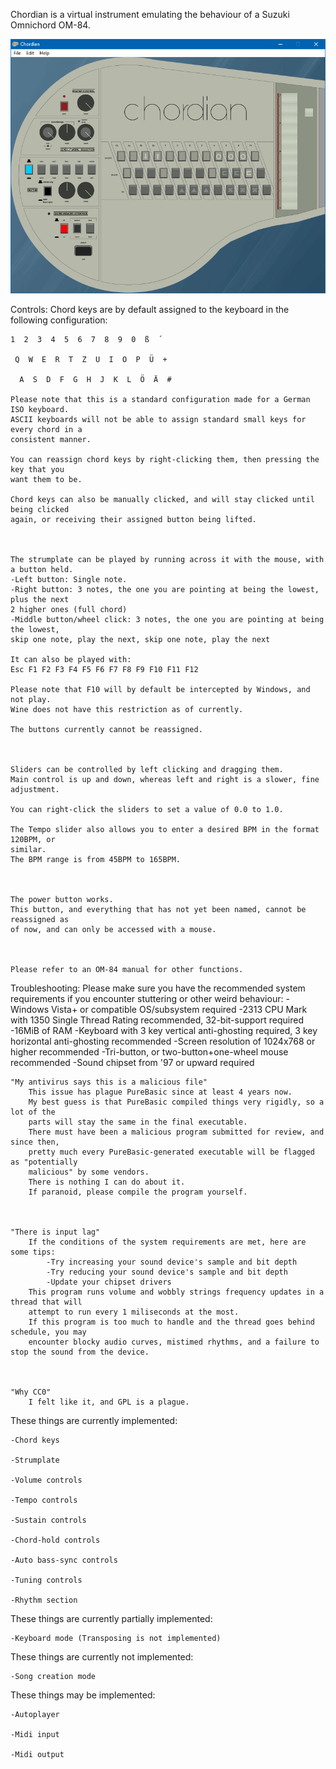 Chordian is a virtual instrument emulating the behaviour of a Suzuki Omnichord OM-84.

![Screenshot of Chordian running on Windows 10](_media/screenshot.png)

Controls:
    Chord keys are by default assigned to the keyboard in the following configuration:
    
    1  2  3  4  5  6  7  8  9  0  ß  ´
    
     Q  W  E  R  T  Z  U  I  O  P  Ü  +
     
      A  S  D  F  G  H  J  K  L  Ö  Ä  #
    
    Please note that this is a standard configuration made for a German ISO keyboard.
    ASCII keyboards will not be able to assign standard small keys for every chord in a
    consistent manner.
    
    You can reassign chord keys by right-clicking them, then pressing the key that you
    want them to be.
    
    Chord keys can also be manually clicked, and will stay clicked until being clicked
    again, or receiving their assigned button being lifted.
    
    
    
    The strumplate can be played by running across it with the mouse, with
    a button held.
    -Left button: Single note.
    -Right button: 3 notes, the one you are pointing at being the lowest, plus the next
    2 higher ones (full chord)
    -Middle button/wheel click: 3 notes, the one you are pointing at being the lowest,
    skip one note, play the next, skip one note, play the next
    
    It can also be played with:
    Esc F1 F2 F3 F4 F5 F6 F7 F8 F9 F10 F11 F12
    
    Please note that F10 will by default be intercepted by Windows, and not play.
    Wine does not have this restriction as of currently.
    
    The buttons currently cannot be reassigned.
    
    
    
    Sliders can be controlled by left clicking and dragging them.
    Main control is up and down, whereas left and right is a slower, fine adjustment.
    
    You can right-click the sliders to set a value of 0.0 to 1.0.
    
    The Tempo slider also allows you to enter a desired BPM in the format 120BPM, or
    similar.
    The BPM range is from 45BPM to 165BPM.
    
    
    
    The power button works.
    This button, and everything that has not yet been named, cannot be reassigned as
    of now, and can only be accessed with a mouse.
    
    
    
    Please refer to an OM-84 manual for other functions.
    
    
    
Troubleshooting:
    Please make sure you have the recommended system requirements if you encounter
    stuttering or other weird behaviour:
        -Windows Vista+ or compatible OS/subsystem required
        -2313 CPU Mark with 1350 Single Thread Rating recommended, 32-bit-support
        required
        -16MiB of RAM
        -Keyboard with 3 key vertical anti-ghosting required, 3 key horizontal
        anti-ghosting recommended
        -Screen resolution of 1024x768 or higher recommended
        -Tri-button, or two-button+one-wheel mouse recommended
        -Sound chipset from '97 or upward required
        
        
        
    "My antivirus says this is a malicious file"
        This issue has plague PureBasic since at least 4 years now.
        My best guess is that PureBasic compiled things very rigidly, so a lot of the
        parts will stay the same in the final executable.
        There must have been a malicious program submitted for review, and since then,
        pretty much every PureBasic-generated executable will be flagged as "potentially
        malicious" by some vendors.
        There is nothing I can do about it.
        If paranoid, please compile the program yourself.
        
        
        
    "There is input lag"
        If the conditions of the system requirements are met, here are some tips:
            -Try increasing your sound device's sample and bit depth
            -Try reducing your sound device's sample and bit depth
            -Update your chipset drivers
        This program runs volume and wobbly strings frequency updates in a thread that will
        attempt to run every 1 miliseconds at the most.
        If this program is too much to handle and the thread goes behind schedule, you may
        encounter blocky audio curves, mistimed rhythms, and a failure to stop the sound from the device.
        
        
        
    "Why CC0"
        I felt like it, and GPL is a plague.
        
        
        
These things are currently implemented:

    -Chord keys
    
    -Strumplate
    
    -Volume controls
    
    -Tempo controls
    
    -Sustain controls
    
    -Chord-hold controls
    
    -Auto bass-sync controls
    
    -Tuning controls
    
    -Rhythm section
    
    
    
These things are currently partially implemented:

    -Keyboard mode (Transposing is not implemented)
    
    
    
These things are currently not implemented:

    -Song creation mode
    
    
    
These things may be implemented:

    -Autoplayer
    
    -Midi input
    
    -Midi output


    

